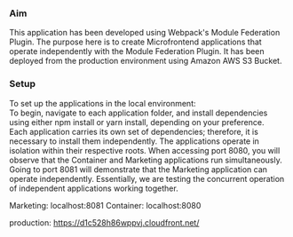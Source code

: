 <h3>Aim</h3>

This application has been developed using Webpack's Module Federation Plugin. The purpose here is to create Microfrontend applications that operate independently with the Module Federation Plugin. It has been deployed from the production environment using Amazon AWS S3 Bucket.


<h3>Setup</h3>
To set up the applications in the local environment:
<br/>
To begin, navigate to each application folder, and install dependencies using either npm install or yarn install, depending on your preference.
<br/>
Each application carries its own set of dependencies; therefore, it is necessary to install them independently. The applications operate in isolation within their respective roots. When accessing port 8080, you will observe that the Container and Marketing applications run simultaneously. Going to port 8081 will demonstrate that the Marketing application can operate independently. Essentially, we are testing the concurrent operation of independent applications working together.

Marketing: localhost:8081
Container: localhost:8080

production: https://d1c528h86wppvj.cloudfront.net/

